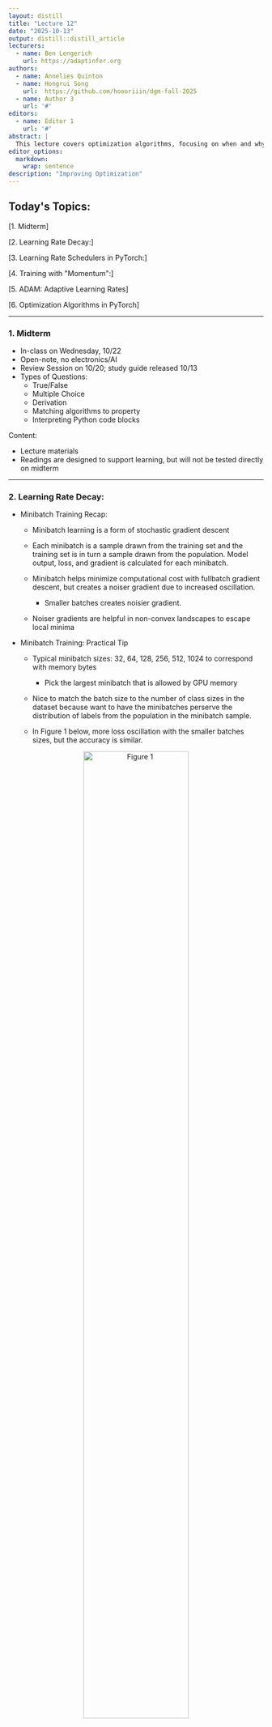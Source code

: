 ```yaml
---
layout: distill
title: "Lecture 12"
date: "2025-10-13"
output: distill::distill_article
lecturers:
  - name: Ben Lengerich
    url: https://adaptinfer.org
authors:
  - name: Annelies Quinton
  - name: Hongrui Song
    url:  https://github.com/hoooriiin/dgm-fall-2025
  - name: Author 3
    url: '#'
editors:
  - name: Editor 1
    url: '#'
abstract: |
  This lecture covers optimization algorithms, focusing on when and why learning rate decay should be employed. 
editor_options:
  markdown:
    wrap: sentence
description: "Improving Optimization"
---
```


## Today's Topics:

[1. Midterm]

[2. Learning Rate Decay:]

[3. Learning Rate Schedulers in PyTorch:]

[4. Training with "Momentum":]

[5. ADAM: Adaptive Learning Rates]

[6. Optimization Algorithms in PyTorch]

------------------------------------------------------------------------

### 1. Midterm

-   In-class on Wednesday, 10/22
-   Open-note, no electronics/AI
-   Review Session on 10/20; study guide released 10/13
-   Types of Questions:
    -   True/False
    -   Multiple Choice
    -   Derivation
    -   Matching algorithms to property
    -   Interpreting Python code blocks

Content:

-   Lecture materials
-   Readings are designed to support learning, but will not be tested directly on midterm

------------------------------------------------------------------------

### 2. Learning Rate Decay:

-   Minibatch Training Recap:

    -   Minibatch learning is a form of stochastic gradient descent

    -   Each minibatch is a sample drawn from the training set and the training set is in turn a sample drawn from the population.
        Model output, loss, and gradient is calculated for each minibatch.

    -   Minibatch helps minimize computational cost with fullbatch gradient descent, but creates a noiser gradient due to increased oscillation.

        -   Smaller batches creates noisier gradient.

    -   Noiser gradients are helpful in non-convex landscapes to escape local minima

-   Minibatch Training: Practical Tip

    -   Typical minibatch sizes: 32, 64, 128, 256, 512, 1024 to correspond with memory bytes

        -   Pick the largest minibatch that is allowed by GPU memory

    -   Nice to match the batch size to the number of class sizes in the dataset because want to have the minibatches perserve the distribution of labels from the population in the minibatch sample.

    -   In Figure 1 below, more loss oscillation with the smaller batches sizes, but the accuracy is similar.

<figure style="text-align:center;">
  <img src="{{ site.baseurl }}{% link assets/img/notes/lecture-12/1.jpg %}" width="70%" alt="Figure 1">
  <figcaption><em>Figure 1. Visualization shown during Lecture 12.</em></figcaption>
</figure>




-   Learning Rate Decay:

    -   Minibatches are samples of the training set, so loss and gradients from the minibatches are approximations.
        This creates oscillations.

    -   To decrease oscillations, we can decay the learning rate to prevent missing the true minimum.

    -   On a practical note, train model without learning rate decay and then fit the decay to what is observed.
        This avoids decaying too fast and missing the minimum.
        This can also be done through validation set testing.

        -   Follows the idea of deep learning to overfit model and then fix the model. This proves the features can model the data.

-   Equations of Learning Rate Decay:

    -   Exponential Decay:
        -   $\eta_t=\eta_0 e^{-k\cdot t}$
            -   $\eta$ is the learning rate

            -   $k$ is the hyperparameter of the decay

            -   $t$ is the epochs

            -   Figure 2 shows that by 100 epochs the learning is drastically different between orange and green/blue:

<figure style="text-align:center;">
  <img src="{{ site.baseurl }}{% link assets/img/notes/lecture-12/2.jpg %}" width="70%" alt="Figure 1">
  <figcaption><em>Figure 1. Visualization shown during Lecture 12.</em></figcaption>
</figure>




-   Learning Rate and Batch Size:

    -   Can get identical accuracy by increasing batch size rather than decreasing learning rate. However, this goes against the initial problem that learning rate decay solves: GPU and memory costs.

------------------------------------------------------------------------

### 3. Learning Rate Schedulers in PyTorch:

-   [Option 1:]{.underline} Call your own junction at the end of each epoch:

-   [Option 2:]{.underline} Use one of the built-in tools in PyTorch.

    1.  The "torch.optim.lr.scheduler.LambdaLR" is the most common, generic version

-   Saving Models in PyTorch:

    -   The model, optimizer, and the tearning rate scheduler all have save functionalities in PyTorch.
        This is essential for reuse and reproducability.

    -   torch.save(model.state_dict(), "...")

    -   torch.save(optimizer.state_dict(), "...")

    -   torch.save(scheduler.state_dict(), "...")

------------------------------------------------------------------------

### 4. Training with "Momentum":

-   The main idea of momentum is to dampen oscillations by using "velocity" which is the speed of the "movement" from previous updates.
    This helps skip over local minima by increasing efficiency.

-   Key take-away: not only move in the direction of the gradient, but also move in the "weighted averaged" direction of the last few updates.

    Gradient $\Delta w_{i,j}(t)$ is the "velocity" $V$:

    $\Delta w_{i,j}(t) := \alpha \cdot \Delta w_{i,j}(t-1) + \eta \cdot \frac{\partial l}{\partial w_{i,j}}(t)$

    -   $\alpha$ is the momentum parameter, usually a value between 0.9 and 0.99.
        This is like a "friction" or dampening parameter.

    -   $\Delta w_{i,j}(t-1)$ update at the previous step

    -   $\eta \cdot \frac{\partial l}{\partial w_{i,j}}(t)$ familiar, regular gradient update

        -   We "average" this by adding it to the previous update.

-   In PyTorch:

    -   "torch.optim.SGD(params, lr=\<required parameter\>, **momentum=0**, dampening=0, weight_decay=0), nesterov=False.

        -   dampening $1-\eta$, how much do you dampen your current minibatch update.

-   Nesterov: A Better Momentum

    -   Given that we know the direction the momentum term will push us (because it was calculated by the previous term), we can skip ahead by applying the previous term's momentum and then calculating loss with the momentum:

        -   Before: $\Delta w(t) := \alpha \cdot \Delta w_{t-1} + \eta \cdot \Delta _w L (w_t)$

            $w_{t+1}:=w_t-\Delta w_t$

        -   Nesterov: $\Delta w(t) := \alpha \cdot \Delta w_{t-1} + \eta \cdot \Delta _w L (w_t - \alpha \cdot \Delta w_{t-1})$

            $w_{t+1}:=w_t-\Delta w_t$

            -   applying momentum term first because it was already calculated in the previous iteration.

<figure style="text-align:center;">
  <img src="{{ site.baseurl }}{% link assets/img/notes/lecture-12/1.jpg %}" width="70%" alt="Figure 1">
  <figcaption><em>Figure 1. Visualization shown during Lecture 12.</em></figcaption>
</figure>




------------------------------------------------------------------------

### 5. ADAM: Adaptive Learning Rates

-   So far: decrease learning if the gradient changes its direction and increase learning if the gradient stays consistent

    -   **Step 1:** Define a local gain $(g)$ for each weight (initialized with $g=1$):

        $\Delta w_{i,j}:=\eta\cdot g_{i,j}\cdot\frac{\partial L}{\partial w_{i,j}}$

    -   **Step 2**:

        -   If gradient is consistent: $g_{i,j}(t) := (t-1)+ \beta$

        -   Else: $g_{i,j}(t) := (t-1) \cdot (1-\beta)$

            -   We multiply so that $g$ does not go negative, but decreases

-   RMSProp is an algorithm created by Geoff Hinton that is similar to AdaDelta.

    -   RMS is "Root Mean Squared" and divides the learning rate by an exponentially decreasing moving average of the squared gradients.

    -   It takes into account that gradients can vary widely in magnitude and damps oscillations like momentum

-   ADAM:

    -   Most widely used optimization algorithm in DL and combines momentum and RMSProp.

        -   [Momentum-like Term:]{.underline}$\Delta w_{i,j}(t) := \alpha \cdot \Delta w_{i,j}(t-1) + \eta \cdot \frac{\partial l}{\partial w_{i,j}}(t)$

            This is written as:$m_t := \alpha \cdot m_{t-1}+(1-\alpha) \cdot \frac{\partial l}{\partial w_{i,j}}(t)$

        -   [RMSProp Term:]{.underline}

            $r:= \beta \cdot MeanSquare(w_{i,j},t-1)+(1+\beta)(\frac{\partial L}{\partial w_{i,j}(t)})^2$

            -   $r$ is the size of the gradients (large $r$ is steep)

        -   [ADAM Update:]{.underline}

            $w_{i,j} := w_i,j - \eta \frac{m_t}{\sqrt{r} + \epsilon}$

------------------------------------------------------------------------

### 6. Optimization Algorithms in PyTorch

-   "torch.optim.SGD(model.parameters(), lr=0.01, momentum = 0.9)"

-   "torch.optim.Adam(model.parameters(), lr=0.0001)"

    -   i.e. "torch.optim.Adam(params, lr = 0.001, betas=(0.9, 0.999), eps=1e-08, weight_decay=0, amsgrad=False)

        -   In the RMSProp equation, $\alpha$ is the "0.9" value and $\beta$ is the 0.999 value.

    -   Remember to save and load optimizer state if you are using momentum/ADAM!

-   Interesting hypothesis about ADAM, everything in machine learning has been engineered around ADAM because of how convenient it is as an optimizer.
    It may not give the best performance, but defaults give the a reliable, solid performance.

------------------------------------------------------------------------



